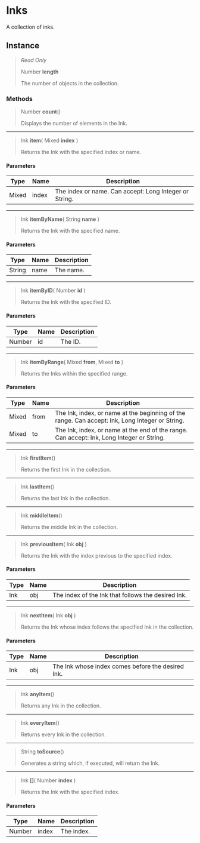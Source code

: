 # Inks
A collection of inks.

## Instance
> *Read Only* 
> 
> Number **length** 
>
> The number of objects in the collection.

### Methods
> Number **count**()
> 
> Displays the number of elements in the Ink.
*** 
> Ink **item**( Mixed **index** )
> 
> Returns the Ink with the specified index or name.
#### Parameters
| Type | Name | Description |
|---|---|---|
| Mixed | index | The index or name. Can accept: Long Integer or String. |

*** 
> Ink **itemByName**( String **name** )
> 
> Returns the Ink with the specified name.
#### Parameters
| Type | Name | Description |
|---|---|---|
| String | name | The name. |

*** 
> Ink **itemByID**( Number **id** )
> 
> Returns the Ink with the specified ID.
#### Parameters
| Type | Name | Description |
|---|---|---|
| Number | id | The ID. |

*** 
> Ink **itemByRange**( Mixed **from**, Mixed **to** )
> 
> Returns the Inks within the specified range.
#### Parameters
| Type | Name | Description |
|---|---|---|
| Mixed | from | The Ink, index, or name at the beginning of the range. Can accept: Ink, Long Integer or String. |
| Mixed | to | The Ink, index, or name at the end of the range. Can accept: Ink, Long Integer or String. |

*** 
> Ink **firstItem**()
> 
> Returns the first Ink in the collection.
*** 
> Ink **lastItem**()
> 
> Returns the last Ink in the collection.
*** 
> Ink **middleItem**()
> 
> Returns the middle Ink in the collection.
*** 
> Ink **previousItem**( Ink **obj** )
> 
> Returns the Ink with the index previous to the specified index.
#### Parameters
| Type | Name | Description |
|---|---|---|
| Ink | obj | The index of the Ink that follows the desired Ink. |

*** 
> Ink **nextItem**( Ink **obj** )
> 
> Returns the Ink whose index follows the specified Ink in the collection.
#### Parameters
| Type | Name | Description |
|---|---|---|
| Ink | obj | The Ink whose index comes before the desired Ink. |

*** 
> Ink **anyItem**()
> 
> Returns any Ink in the collection.
*** 
> Ink **everyItem**()
> 
> Returns every Ink in the collection.
*** 
> String **toSource**()
> 
> Generates a string which, if executed, will return the Ink.
*** 
> Ink **[]**( Number **index** )
> 
> Returns the Ink with the specified index.
#### Parameters
| Type | Name | Description |
|---|---|---|
| Number | index | The index. |


